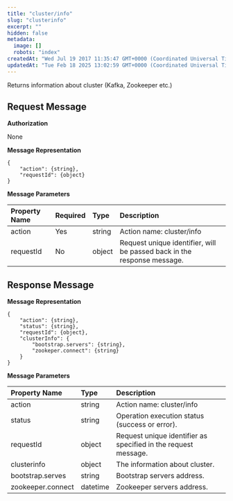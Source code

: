```yaml
---
title: "cluster/info"
slug: "clusterinfo"
excerpt: ""
hidden: false
metadata: 
  image: []
  robots: "index"
createdAt: "Wed Jul 19 2017 11:35:47 GMT+0000 (Coordinated Universal Time)"
updatedAt: "Tue Feb 18 2025 13:02:59 GMT+0000 (Coordinated Universal Time)"
---
```

Returns information about cluster (Kafka, Zookeeper etc.)

## Request Message

**Authorization**

None

**Message Representation**

```text
{
    "action": {string},
    "requestId": {object}
}
```

**Message Parameters**

| Property Name | Required | Type   | Description                                                             |
| :------------ | :------- | :----- | :---------------------------------------------------------------------- |
| action        | Yes      | string | Action name: cluster/info                                               |
| requestId     | No       | object | Request unique identifier, will be passed back in the response message. |

## Response Message

**Message Representation**

```text
{
    "action": {string},
    "status": {string},
    "requestId": {object},
    "clusterInfo": {
        "bootstrap.servers": {string},
        "zookeper.connect": {string}
    }
}
```

**Message Parameters**

| Property Name     | Type     | Description                                                    |
| :---------------- | :------- | :------------------------------------------------------------- |
| action            | string   | Action name: cluster/info                                      |
| status            | string   | Operation execution status (success or error).                 |
| requestId         | object   | Request unique identifier as specified in the request message. |
| clusterinfo       | object   | The information about cluster.                                 |
| bootstrap.serves  | string   | Bootstrap servers address.                                     |
| zookeeper.connect | datetime | Zookeeper servers address.                                     |
